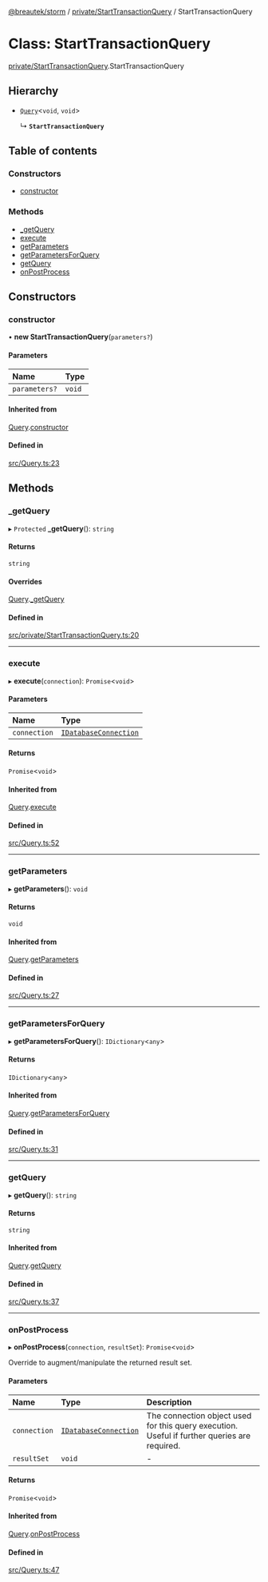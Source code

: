 [@breautek/storm](../README.md) / [private/StartTransactionQuery](../modules/private_StartTransactionQuery.md) / StartTransactionQuery

# Class: StartTransactionQuery

[private/StartTransactionQuery](../modules/private_StartTransactionQuery.md).StartTransactionQuery

## Hierarchy

- [`Query`](Query.Query-1.md)<`void`, `void`\>

  ↳ **`StartTransactionQuery`**

## Table of contents

### Constructors

- [constructor](private_StartTransactionQuery.StartTransactionQuery.md#constructor)

### Methods

- [\_getQuery](private_StartTransactionQuery.StartTransactionQuery.md#_getquery)
- [execute](private_StartTransactionQuery.StartTransactionQuery.md#execute)
- [getParameters](private_StartTransactionQuery.StartTransactionQuery.md#getparameters)
- [getParametersForQuery](private_StartTransactionQuery.StartTransactionQuery.md#getparametersforquery)
- [getQuery](private_StartTransactionQuery.StartTransactionQuery.md#getquery)
- [onPostProcess](private_StartTransactionQuery.StartTransactionQuery.md#onpostprocess)

## Constructors

### constructor

• **new StartTransactionQuery**(`parameters?`)

#### Parameters

| Name | Type |
| :------ | :------ |
| `parameters?` | `void` |

#### Inherited from

[Query](Query.Query-1.md).[constructor](Query.Query-1.md#constructor)

#### Defined in

[src/Query.ts:23](https://github.com/breautek/storm/blob/57f151c/src/Query.ts#L23)

## Methods

### \_getQuery

▸ `Protected` **_getQuery**(): `string`

#### Returns

`string`

#### Overrides

[Query](Query.Query-1.md).[_getQuery](Query.Query-1.md#_getquery)

#### Defined in

[src/private/StartTransactionQuery.ts:20](https://github.com/breautek/storm/blob/57f151c/src/private/StartTransactionQuery.ts#L20)

___

### execute

▸ **execute**(`connection`): `Promise`<`void`\>

#### Parameters

| Name | Type |
| :------ | :------ |
| `connection` | [`IDatabaseConnection`](../interfaces/IDatabaseConnection.IDatabaseConnection-1.md) |

#### Returns

`Promise`<`void`\>

#### Inherited from

[Query](Query.Query-1.md).[execute](Query.Query-1.md#execute)

#### Defined in

[src/Query.ts:52](https://github.com/breautek/storm/blob/57f151c/src/Query.ts#L52)

___

### getParameters

▸ **getParameters**(): `void`

#### Returns

`void`

#### Inherited from

[Query](Query.Query-1.md).[getParameters](Query.Query-1.md#getparameters)

#### Defined in

[src/Query.ts:27](https://github.com/breautek/storm/blob/57f151c/src/Query.ts#L27)

___

### getParametersForQuery

▸ **getParametersForQuery**(): `IDictionary`<`any`\>

#### Returns

`IDictionary`<`any`\>

#### Inherited from

[Query](Query.Query-1.md).[getParametersForQuery](Query.Query-1.md#getparametersforquery)

#### Defined in

[src/Query.ts:31](https://github.com/breautek/storm/blob/57f151c/src/Query.ts#L31)

___

### getQuery

▸ **getQuery**(): `string`

#### Returns

`string`

#### Inherited from

[Query](Query.Query-1.md).[getQuery](Query.Query-1.md#getquery)

#### Defined in

[src/Query.ts:37](https://github.com/breautek/storm/blob/57f151c/src/Query.ts#L37)

___

### onPostProcess

▸ **onPostProcess**(`connection`, `resultSet`): `Promise`<`void`\>

Override to augment/manipulate the returned result set.

#### Parameters

| Name | Type | Description |
| :------ | :------ | :------ |
| `connection` | [`IDatabaseConnection`](../interfaces/IDatabaseConnection.IDatabaseConnection-1.md) | The connection object used for this query execution. Useful if further queries are required. |
| `resultSet` | `void` | - |

#### Returns

`Promise`<`void`\>

#### Inherited from

[Query](Query.Query-1.md).[onPostProcess](Query.Query-1.md#onpostprocess)

#### Defined in

[src/Query.ts:47](https://github.com/breautek/storm/blob/57f151c/src/Query.ts#L47)
